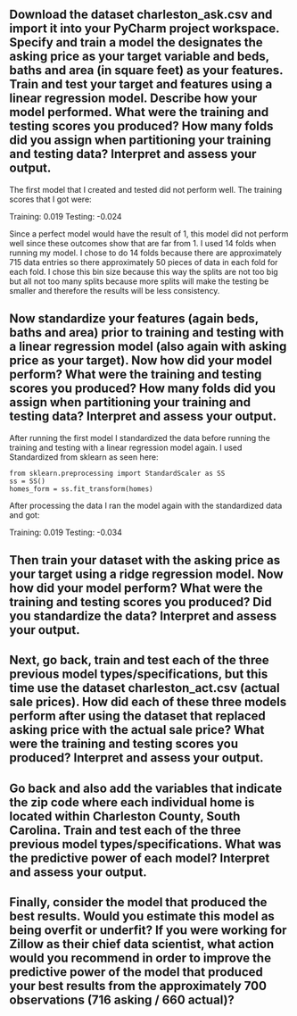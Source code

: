 ## Download the dataset charleston_ask.csv and import it into your PyCharm project workspace. Specify and train a model the designates the asking price as your target variable and beds, baths and area (in square feet) as your features. Train and test your target and features using a linear regression model. Describe how your model performed. What were the training and testing scores you produced? How many folds did you assign when partitioning your training and testing data? Interpret and assess your output. ##

The first model that I created and tested did not perform well. The training scores that I got were: 

Training: 0.019
Testing: -0.024

Since a perfect model would have the result of 1, this model did not perform well since these outcomes show that are far from 1. 
I used 14 folds when running my model. I chose to do 14 folds because there are approximately 715 data entries so there approximately 50 pieces of data in each fold for each fold. I chose this bin size because this way the splits are not too big but all not too many splits because more splits will make the testing be smaller and therefore the results will be less consistency. 

## Now standardize your features (again beds, baths and area) prior to training and testing with a linear regression model (also again with asking price as your target). Now how did your model perform? What were the training and testing scores you produced? How many folds did you assign when partitioning your training and testing data? Interpret and assess your output. ##

After running the first model I standardized the data before running the training and testing with a linear regression model again. I used Standardized from sklearn as seen here: 

``` 
from sklearn.preprocessing import StandardScaler as SS
ss = SS()
homes_form = ss.fit_transform(homes)
```

After processing the data I ran the model again with the standardized data and got:

Training: 0.019
Testing: -0.034



## Then train your dataset with the asking price as your target using a ridge regression model. Now how did your model perform? What were the training and testing scores you produced? Did you standardize the data? Interpret and assess your output. ##

## Next, go back, train and test each of the three previous model types/specifications, but this time use the dataset charleston_act.csv (actual sale prices). How did each of these three models perform after using the dataset that replaced asking price with the actual sale price? What were the training and testing scores you produced? Interpret and assess your output. ##

## Go back and also add the variables that indicate the zip code where each individual home is located within Charleston County, South Carolina. Train and test each of the three previous model types/specifications. What was the predictive power of each model? Interpret and assess your output. ##

## Finally, consider the model that produced the best results. Would you estimate this model as being overfit or underfit? If you were working for Zillow as their chief data scientist, what action would you recommend in order to improve the predictive power of the model that produced your best results from the approximately 700 observations (716 asking / 660 actual)? ##
